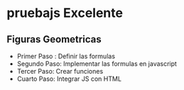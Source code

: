 # pruebajs Excelente

## Figuras Geometricas


- Primer Paso : Definir las formulas 
- Segundo Paso: Implementar las formulas en javascript 
- Tercer Paso: Crear funciones 
- Cuarto Paso: Integrar JS con HTML 
